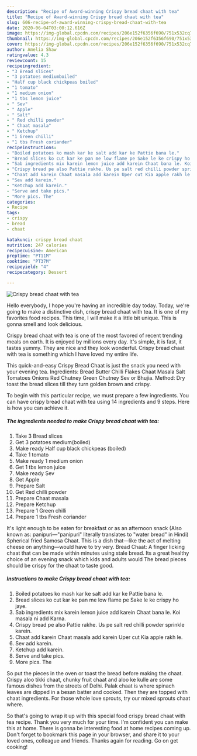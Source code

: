 ```yaml
---
description: "Recipe of Award-winning Crispy bread chaat with tea"
title: "Recipe of Award-winning Crispy bread chaat with tea"
slug: 606-recipe-of-award-winning-crispy-bread-chaat-with-tea
date: 2020-06-04T03:00:12.616Z
image: https://img-global.cpcdn.com/recipes/206e152f6356f690/751x532cq70/crispy-bread-chaat-with-tea-recipe-main-photo.jpg
thumbnail: https://img-global.cpcdn.com/recipes/206e152f6356f690/751x532cq70/crispy-bread-chaat-with-tea-recipe-main-photo.jpg
cover: https://img-global.cpcdn.com/recipes/206e152f6356f690/751x532cq70/crispy-bread-chaat-with-tea-recipe-main-photo.jpg
author: Amelia Shaw
ratingvalue: 4.3
reviewcount: 15
recipeingredient:
- "3 Bread slices"
- "3 potatoes mediumboiled"
- "Half cup black chickpeas boiled"
- "1 tomato"
- "1 medium onion"
- "1 tbs lemon juice"
- " Sev"
- " Apple"
- " Salt"
- " Red chilli powder"
- " Chaat masala"
- " Ketchup"
- "1 Green chilli"
- "1 tbs Fresh coriander"
recipeinstructions:
- "Boiled potatoes ko mash kar ke salt add kar ke Pattie bana le."
- "Bread slices ko cut kar ke pan me low flame pe Sake le ke crispy ho jaye."
- "Sab ingredients mix karein lemon juice add karein Chaat bana le. Koi masala ni add Karna."
- "Crispy bread pe also Pattie rakhe. Us pe salt red chilli powder sprinkle karein."
- "Chaat add karein Chaat masala add karein Uper cut Kia apple rakh le."
- "Sev add karein."
- "Ketchup add karein."
- "Serve and take pics."
- "More pics. The"
categories:
- Recipe
tags:
- crispy
- bread
- chaat

katakunci: crispy bread chaat 
nutrition: 247 calories
recipecuisine: American
preptime: "PT11M"
cooktime: "PT37M"
recipeyield: "4"
recipecategory: Dessert

---
```



![Crispy bread chaat with tea](https://img-global.cpcdn.com/recipes/206e152f6356f690/751x532cq70/crispy-bread-chaat-with-tea-recipe-main-photo.jpg)

Hello everybody, I hope you're having an incredible day today. Today, we're going to make a distinctive dish, crispy bread chaat with tea. It is one of my favorites food recipes. This time, I will make it a little bit unique. This is gonna smell and look delicious.

Crispy bread chaat with tea is one of the most favored of recent trending meals on earth. It is enjoyed by millions every day. It's simple, it is fast, it tastes yummy. They are nice and they look wonderful. Crispy bread chaat with tea is something which I have loved my entire life.

This quick-and-easy Crispy Bread Chaat is just the snack you need with your evening tea. Ingredients: Bread Butter Chilli Flakes Chaat Masala Salt Tomatoes Onions Red Chutney Green Chutney Sev or Bhujia. Method: Dry toast the bread slices till they turn golden brown and crispy.


To begin with this particular recipe, we must prepare a few ingredients. You can have crispy bread chaat with tea using 14 ingredients and 9 steps. Here is how you can achieve it.

##### The ingredients needed to make Crispy bread chaat with tea:

1. Take 3 Bread slices
1. Get 3 potatoes medium(boiled)
1. Make ready Half cup black chickpeas (boiled)
1. Take 1 tomato
1. Make ready 1 medium onion
1. Get 1 tbs lemon juice
1. Make ready  Sev
1. Get  Apple
1. Prepare  Salt
1. Get  Red chilli powder
1. Prepare  Chaat masala
1. Prepare  Ketchup
1. Prepare 1 Green chilli
1. Prepare 1 tbs Fresh coriander


It&#39;s light enough to be eaten for breakfast or as an afternoon snack (Also known as: panipuri—&#34;panipuri&#34; literally translates to &#34;water bread&#34; in Hindi) Spherical fried Samosa Chaat. This is a dish that—like the act of melting cheese on anything—would have to try very. Bread Chaat: A finger licking chaat that can be made within minutes using stale bread. Its a great healthy choice of an evening snack which kids and adults would The bread pieces should be crispy for the chaat to taste good. 

##### Instructions to make Crispy bread chaat with tea:

1. Boiled potatoes ko mash kar ke salt add kar ke Pattie bana le.
1. Bread slices ko cut kar ke pan me low flame pe Sake le ke crispy ho jaye.
1. Sab ingredients mix karein lemon juice add karein Chaat bana le. Koi masala ni add Karna.
1. Crispy bread pe also Pattie rakhe. Us pe salt red chilli powder sprinkle karein.
1. Chaat add karein Chaat masala add karein Uper cut Kia apple rakh le.
1. Sev add karein.
1. Ketchup add karein.
1. Serve and take pics.
1. More pics. The


So put the pieces in the oven or toast the bread before making the chaat. Crispy aloo tikki chaat, chunky fruit chaat and aloo ke kulle are some famous dishes from the streets of Delhi. Palak chaat is where spinach leaves are dipped in a besan batter and cooked. Then they are topped with chaat ingredients. For those whole love sprouts, try our mixed sprouts chaat where. 

So that's going to wrap it up with this special food crispy bread chaat with tea recipe. Thank you very much for your time. I'm confident you can make this at home. There is gonna be interesting food at home recipes coming up. Don't forget to bookmark this page in your browser, and share it to your loved ones, colleague and friends. Thanks again for reading. Go on get cooking!
